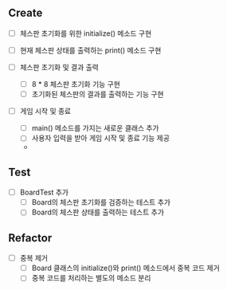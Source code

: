 ## Create
- [ ] 체스판 초기화를 위한 initialize() 메소드 구현
- [ ] 현재 체스판 상태를 출력하는 print() 메소드 구현

- [ ] 체스판 초기화 및 결과 출력
  - [ ] 8 * 8 체스판 초기화 기능 구현
  - [ ] 초기화된 체스판의 결과를 출력하는 기능 구현

- [ ] 게임 시작 및 종료
  - [ ] main() 메소드를 가지는 새로운 클래스 추가
  - [ ] 사용자 입력을 받아 게임 시작 및 종료 기능 제공
  - 
## Test
- [ ] BoardTest 추가
  - [ ] Board의 체스판 초기화를 검증하는 테스트 추가
  - [ ] Board의 체스판 상태를 출력하는 테스트 추가

## Refactor
- [ ] 중복 제거
  - [ ] Board 클래스의 initialize()와 print() 메소드에서 중복 코드 제거
  - [ ] 중복 코드를 처리하는 별도의 메소드 분리